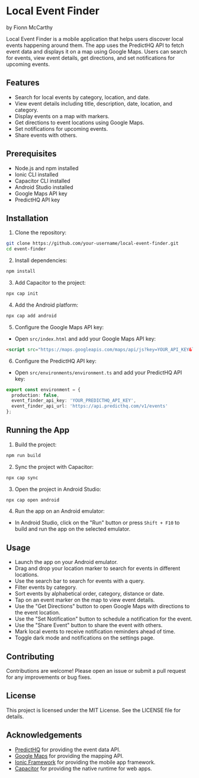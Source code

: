 # Local Event Finder
by Fionn McCarthy

Local Event Finder is a mobile application that helps users discover local events happening around them. The app uses the PredictHQ API to fetch event data and displays it on a map using Google Maps. Users can search for events, view event details, get directions, and set notifications for upcoming events.

## Features

- Search for local events by category, location, and date.
- View event details including title, description, date, location, and category.
- Display events on a map with markers.
- Get directions to event locations using Google Maps.
- Set notifications for upcoming events.
- Share events with others.

## Prerequisites

- Node.js and npm installed
- Ionic CLI installed
- Capacitor CLI installed
- Android Studio installed
- Google Maps API key
- PredictHQ API key

## Installation

1. Clone the repository:

```sh
git clone https://github.com/your-username/local-event-finder.git
cd event-finder
```

2. Install dependencies:

```sh
npm install
```

3. Add Capacitor to the project:

```sh
npx cap init
```

4. Add the Android platform:

```sh
npx cap add android
```

5. Configure the Google Maps API key:

- Open `src/index.html` and add your Google Maps API key:

```html
<script src="https://maps.googleapis.com/maps/api/js?key=YOUR_API_KEY&libraries=places"></script>
```

6. Configure the PredictHQ API key:

- Open `src/environments/environment.ts` and add your PredictHQ API key:

```typescript
export const environment = {
  production: false,
  event_finder_api_key: 'YOUR_PREDICTHQ_API_KEY',
  event_finder_api_url: 'https://api.predicthq.com/v1/events'
};
```

## Running the App

1. Build the project:

```sh
npm run build
```

2. Sync the project with Capacitor:

```sh
npx cap sync
```

3. Open the project in Android Studio:

```sh
npx cap open android
```

4. Run the app on an Android emulator:

- In Android Studio, click on the "Run" button or press `Shift + F10` to build and run the app on the selected emulator.

## Usage

- Launch the app on your Android emulator.
- Drag and drop your location marker to search for events in different locations.
- Use the search bar to search for events with a query.
- Filter events by category.
- Sort events by alphabetical order, category, distance or date.
- Tap on an event marker on the map to view event details.
- Use the "Get Directions" button to open Google Maps with directions to the event location.
- Use the "Set Notification" button to schedule a notification for the event.
- Use the "Share Event" button to share the event with others.
- Mark local events to receive notification reminders ahead of time.
- Toggle dark mode and notifications on the settings page.

## Contributing

Contributions are welcome! Please open an issue or submit a pull request for any improvements or bug fixes.

## License

This project is licensed under the MIT License. See the LICENSE file for details.

## Acknowledgements

- [PredictHQ](https://www.predicthq.com/) for providing the event data API.
- [Google Maps](https://developers.google.com/maps) for providing the mapping API.
- [Ionic Framework](https://ionicframework.com/) for providing the mobile app framework.
- [Capacitor](https://capacitorjs.com/) for providing the native runtime for web apps.
